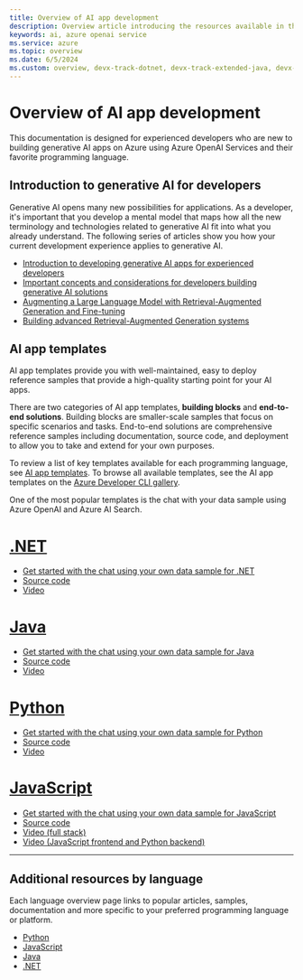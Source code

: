 ```yaml
---
title: Overview of AI app development
description: Overview article introducing the resources available in this content area, and how to get started integrating generative AI into applications.
keywords: ai, azure openai service
ms.service: azure
ms.topic: overview
ms.date: 6/5/2024
ms.custom: overview, devx-track-dotnet, devx-track-extended-java, devx-track-js, devx-track-python, build-2024-intelligent-apps
---
```


# Overview of AI app development

This documentation is designed for experienced developers who are new to building generative AI apps on Azure using Azure OpenAI Services and their favorite programming language.

## Introduction to generative AI for developers

Generative AI opens many new possibilities for applications. As a developer, it's important that you develop a mental model that maps how all the new terminology and technologies related to generative AI fit into what you already understand. The following series of articles show you how your current development experience applies to generative AI. 

* [Introduction to developing generative AI apps for experienced developers](./introduction-build-generative-ai-solutions.md)
* [Important concepts and considerations for developers building generative AI solutions](./gen-ai-concepts-considerations-developers.md)
* [Augmenting a Large Language Model with Retrieval-Augmented Generation and Fine-tuning](./augment-llm-rag-fine-tuning.md)
* [Building advanced Retrieval-Augmented Generation systems](./advanced-retrieval-augmented-generation.md)

## AI app templates

AI app templates provide you with well-maintained, easy to deploy reference samples that provide a high-quality starting point for your AI apps.

There are two categories of AI app templates, **building blocks** and **end-to-end solutions**. Building blocks are smaller-scale samples that focus on specific scenarios and tasks. End-to-end solutions are comprehensive reference samples including documentation, source code, and deployment to allow you to take and extend for your own purposes.

To review a list of key templates available for each programming language, see [AI app templates](/azure/developer/ai/intelligent-app-templates). To browse all available templates, see the AI app templates on the [Azure Developer CLI gallery](https://aka.ms/ai-apps).

One of the most popular templates is the chat with your data sample using Azure OpenAI and Azure AI Search.

# [.NET](#tab/dotnet)

* [Get started with the chat using your own data sample for .NET](/dotnet/ai/get-started-app-chat-template?toc=/azure/developer/ai/toc.json&bc=/azure/developer/ai/breadcrumb/toc.json)
* [Source code](https://github.com/Azure-Samples/azure-search-openai-demo-csharp)
* [Video](https://aka.ms/azai/net/video)

# [Java](#tab/java)

* [Get started with the chat using your own data sample for Java](/azure/developer/java/ai/get-started-app-chat-template?toc=/azure/developer/ai/toc.json&bc=/azure/developer/ai/breadcrumb/toc.json)
* [Source code](https://github.com/Azure-Samples/azure-search-openai-demo-java)
* [Video](https://aka.ms/azai/java/video)

# [Python](#tab/python)

* [Get started with the chat using your own data sample for Python](/azure/developer/python/get-started-app-chat-template?toc=/azure/developer/ai/toc.json&bc=/azure/developer/ai/breadcrumb/toc.json)
* [Source code](https://github.com/Azure-Samples/azure-search-openai-demo)
* [Video](https://aka.ms/azai/py/video)

# [JavaScript](#tab/javascript)

* [Get started with the chat using your own data sample for JavaScript](/azure/developer/javascript/get-started-app-chat-template?toc=/azure/developer/ai/toc.json&bc=/azure/developer/ai/breadcrumb/toc.json)
* [Source code](https://github.com/Azure-Samples/azure-search-openai-javascript)
* [Video (full stack)](https://aka.ms/azai/js/video)
* [Video (JavaScript frontend and Python backend)](https://aka.ms/azai/js.py/video)

---

## Additional resources by language

Each language overview page links to popular articles, samples, documentation and more specific to your preferred programming language or platform.

- [Python](../python/azure-ai-for-python-developers.md?toc=/azure/developer/ai/toc.json&bc=/azure/developer/ai/breadcrumb/toc.json)
- [JavaScript](../javascript/ai/azure-ai-for-javascript-developers.md?toc=/azure/developer/ai/toc.json&bc=/azure/developer/ai/breadcrumb/toc.json)
- [Java](../java/ai/azure-ai-for-java-developers.md?toc=/azure/developer/ai/toc.json&bc=/azure/developer/ai/breadcrumb/toc.json)
- [.NET](/dotnet/ai/azure-ai-for-dotnet-developers?toc=/azure/developer/ai/toc.json&bc=/azure/developer/ai/breadcrumb/toc.json)
